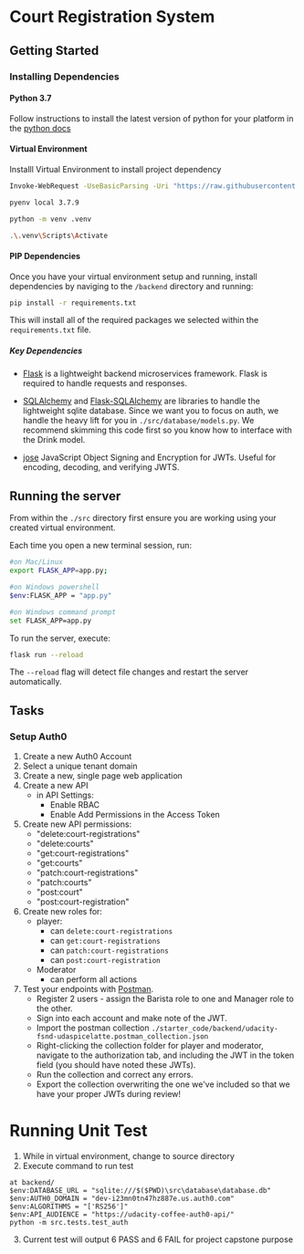 # Court Registration System

## Getting Started

### Installing Dependencies

#### Python 3.7

Follow instructions to install the latest version of python for your platform in the [python docs](https://docs.python.org/3/using/unix.html#getting-and-installing-the-latest-version-of-python)

#### Virtual Environment

Installl Virtual Environment to install project dependency
```bash
Invoke-WebRequest -UseBasicParsing -Uri "https://raw.githubusercontent.com/pyenv-win/pyenv-win/master/pyenv-win/install-pyenv-win.ps1" -OutFile "./install-pyenv-win.ps1"; &"./install-pyenv-win.ps1"

pyenv local 3.7.9

python -m venv .venv

.\.venv\Scripts\Activate

```
#### PIP Dependencies

Once you have your virtual environment setup and running, install dependencies by naviging to the `/backend` directory and running:

```bash
pip install -r requirements.txt
```

This will install all of the required packages we selected within the `requirements.txt` file.

##### Key Dependencies

- [Flask](http://flask.pocoo.org/) is a lightweight backend microservices framework. Flask is required to handle requests and responses.

- [SQLAlchemy](https://www.sqlalchemy.org/) and [Flask-SQLAlchemy](https://flask-sqlalchemy.palletsprojects.com/en/2.x/) are libraries to handle the lightweight sqlite database. Since we want you to focus on auth, we handle the heavy lift for you in `./src/database/models.py`. We recommend skimming this code first so you know how to interface with the Drink model.

- [jose](https://python-jose.readthedocs.io/en/latest/) JavaScript Object Signing and Encryption for JWTs. Useful for encoding, decoding, and verifying JWTS.

## Running the server

From within the `./src` directory first ensure you are working using your created virtual environment.

Each time you open a new terminal session, run:

```bash
#on Mac/Linux
export FLASK_APP=app.py;

#on Windows powershell
$env:FLASK_APP = "app.py"

#on Windows command prompt
set FLASK_APP=app.py
```

To run the server, execute:

```bash
flask run --reload
```

The `--reload` flag will detect file changes and restart the server automatically.

## Tasks

### Setup Auth0

1. Create a new Auth0 Account
2. Select a unique tenant domain
3. Create a new, single page web application
4. Create a new API
   - in API Settings:
     - Enable RBAC
     - Enable Add Permissions in the Access Token
5. Create new API permissions:
    - "delete:court-registrations"
    - "delete:courts"
    - "get:court-registrations"
    - "get:courts"
    - "patch:court-registrations"
    - "patch:courts"
    - "post:court"
    - "post:court-registration"
6. Create new roles for:
   - player:
     - can `delete:court-registrations`
     - can `get:court-registrations`
     - can `patch:court-registrations`
     - can `post:court-registration`
   - Moderator
     - can perform all actions
7. Test your endpoints with [Postman](https://getpostman.com).
   - Register 2 users - assign the Barista role to one and Manager role to the other.
   - Sign into each account and make note of the JWT.
   - Import the postman collection `./starter_code/backend/udacity-fsnd-udaspicelatte.postman_collection.json`
   - Right-clicking the collection folder for player and moderator, navigate to the authorization tab, and including the JWT in the token field (you should have noted these JWTs).
   - Run the collection and correct any errors.
   - Export the collection overwriting the one we've included so that we have your proper JWTs during review!

# Running Unit Test
1. While in virtual environment, change to source directory
2. Execute command to run test
```
at backend/
$env:DATABASE_URL = "sqlite:///$($PWD)\src\database\database.db"
$env:AUTH0_DOMAIN = "dev-i23mn0tn47hz887e.us.auth0.com"
$env:ALGORITHMS = "['RS256']"
$env:API_AUDIENCE = "https://udacity-coffee-auth0-api/"
python -m src.tests.test_auth
```
3. Current test will  output 6 PASS and 6 FAIL for project capstone purpose
